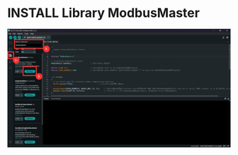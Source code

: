 # INSTALL Library ModbusMaster

![INSTALL Library ModbusMaster](https://github.com/summation2009/Modbus-sensor/blob/main/EX_S-7N1-485/INSTALL%20Library.jpg?raw=true "Screen shot")

